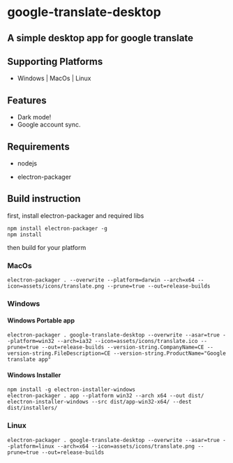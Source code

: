 # google-translate-desktop

## A simple desktop app for google translate

## Supporting Platforms

- Windows | MacOs | Linux

## Features
- Dark mode!
- Google account sync.



## Requirements
- nodejs

- electron-packager


## Build instruction

first, install electron-packager and required libs
```npm
npm install electron-packager -g
npm install 
```

then build for your platform

### MacOs
```
electron-packager . --overwrite --platform=darwin --arch=x64 --icon=assets/icons/translate.png --prune=true --out=release-builds
```

### Windows

#### Windows Portable app
```shell
electron-packager . google-translate-desktop --overwrite --asar=true --platform=win32 --arch=ia32 --icon=assets/icons/translate.ico --prune=true --out=release-builds --version-string.CompanyName=CE --version-string.FileDescription=CE --version-string.ProductName="Google translate app"
```

#### Windows Installer
```
npm install -g electron-installer-windows
electron-packager . app --platform win32 --arch x64 --out dist/
electron-installer-windows --src dist/app-win32-x64/ --dest dist/installers/

```


### Linux
```shell
electron-packager . google-translate-desktop --overwrite --asar=true --platform=linux --arch=x64 --icon=assets/icons/translate.png --prune=true --out=release-builds
```